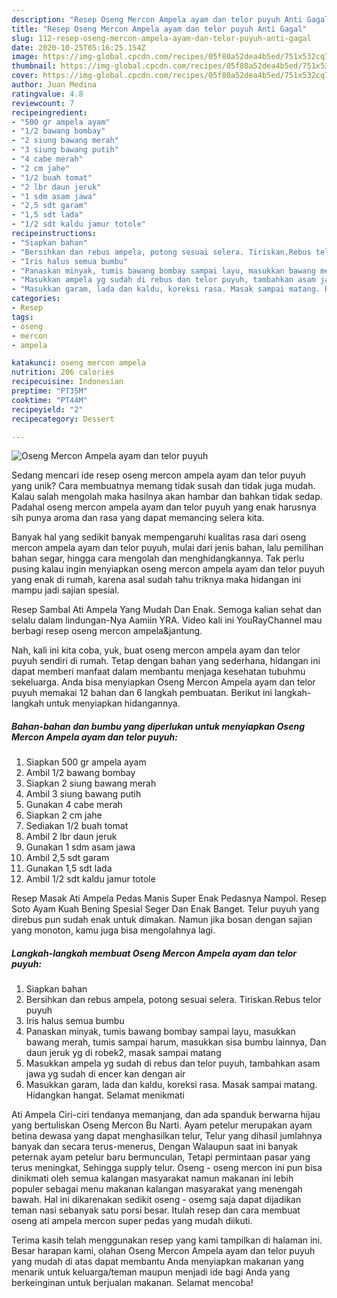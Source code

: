 ```yaml
---
description: "Resep Oseng Mercon Ampela ayam dan telor puyuh Anti Gagal"
title: "Resep Oseng Mercon Ampela ayam dan telor puyuh Anti Gagal"
slug: 112-resep-oseng-mercon-ampela-ayam-dan-telor-puyuh-anti-gagal
date: 2020-10-25T05:16:25.154Z
image: https://img-global.cpcdn.com/recipes/05f80a52dea4b5ed/751x532cq70/oseng-mercon-ampela-ayam-dan-telor-puyuh-foto-resep-utama.jpg
thumbnail: https://img-global.cpcdn.com/recipes/05f80a52dea4b5ed/751x532cq70/oseng-mercon-ampela-ayam-dan-telor-puyuh-foto-resep-utama.jpg
cover: https://img-global.cpcdn.com/recipes/05f80a52dea4b5ed/751x532cq70/oseng-mercon-ampela-ayam-dan-telor-puyuh-foto-resep-utama.jpg
author: Juan Medina
ratingvalue: 4.8
reviewcount: 7
recipeingredient:
- "500 gr ampela ayam"
- "1/2 bawang bombay"
- "2 siung bawang merah"
- "3 siung bawang putih"
- "4 cabe merah"
- "2 cm jahe"
- "1/2 buah tomat"
- "2 lbr daun jeruk"
- "1 sdm asam jawa"
- "2,5 sdt garam"
- "1,5 sdt lada"
- "1/2 sdt kaldu jamur totole"
recipeinstructions:
- "Siapkan bahan"
- "Bersihkan dan rebus ampela, potong sesuai selera. Tiriskan.Rebus telor puyuh"
- "Iris halus semua bumbu"
- "Panaskan minyak, tumis bawang bombay sampai layu, masukkan bawang merah, tumis sampai harum, masukkan sisa bumbu lainnya, Dan daun jeruk yg di robek2, masak sampai matang"
- "Masukkan ampela yg sudah di rebus dan telor puyuh, tambahkan asam jawa yg sudah di encer kan dengan air"
- "Masukkan garam, lada dan kaldu, koreksi rasa. Masak sampai matang. Hidangkan hangat. Selamat menikmati"
categories:
- Resep
tags:
- oseng
- mercon
- ampela

katakunci: oseng mercon ampela 
nutrition: 206 calories
recipecuisine: Indonesian
preptime: "PT35M"
cooktime: "PT44M"
recipeyield: "2"
recipecategory: Dessert

---
```



![Oseng Mercon Ampela ayam dan telor puyuh](https://img-global.cpcdn.com/recipes/05f80a52dea4b5ed/751x532cq70/oseng-mercon-ampela-ayam-dan-telor-puyuh-foto-resep-utama.jpg)

Sedang mencari ide resep oseng mercon ampela ayam dan telor puyuh yang unik? Cara membuatnya memang tidak susah dan tidak juga mudah. Kalau salah mengolah maka hasilnya akan hambar dan bahkan tidak sedap. Padahal oseng mercon ampela ayam dan telor puyuh yang enak harusnya sih punya aroma dan rasa yang dapat memancing selera kita.

Banyak hal yang sedikit banyak mempengaruhi kualitas rasa dari oseng mercon ampela ayam dan telor puyuh, mulai dari jenis bahan, lalu pemilihan bahan segar, hingga cara mengolah dan menghidangkannya. Tak perlu pusing kalau ingin menyiapkan oseng mercon ampela ayam dan telor puyuh yang enak di rumah, karena asal sudah tahu triknya maka hidangan ini mampu jadi sajian spesial.

Resep Sambal Ati Ampela Yang Mudah Dan Enak. Semoga kalian sehat dan selalu dalam lindungan-Nya Aamiin YRA. Video kali ini YouRayChannel mau berbagi resep oseng mercon ampela&amp;jantung.


Nah, kali ini kita coba, yuk, buat oseng mercon ampela ayam dan telor puyuh sendiri di rumah. Tetap dengan bahan yang sederhana, hidangan ini dapat memberi manfaat dalam membantu menjaga kesehatan tubuhmu sekeluarga. Anda bisa menyiapkan Oseng Mercon Ampela ayam dan telor puyuh memakai 12 bahan dan 6 langkah pembuatan. Berikut ini langkah-langkah untuk menyiapkan hidangannya.

<!--inarticleads1-->

##### Bahan-bahan dan bumbu yang diperlukan untuk menyiapkan Oseng Mercon Ampela ayam dan telor puyuh:

1. Siapkan 500 gr ampela ayam
1. Ambil 1/2 bawang bombay
1. Siapkan 2 siung bawang merah
1. Ambil 3 siung bawang putih
1. Gunakan 4 cabe merah
1. Siapkan 2 cm jahe
1. Sediakan 1/2 buah tomat
1. Ambil 2 lbr daun jeruk
1. Gunakan 1 sdm asam jawa
1. Ambil 2,5 sdt garam
1. Gunakan 1,5 sdt lada
1. Ambil 1/2 sdt kaldu jamur totole


Resep Masak Ati Ampela Pedas Manis Super Enak Pedasnya Nampol. Resep Soto Ayam Kuah Bening Spesial Seger Dan Enak Banget. Telur puyuh yang direbus pun sudah enak untuk dimakan. Namun jika bosan dengan sajian yang monoton, kamu juga bisa mengolahnya lagi. 

<!--inarticleads2-->

##### Langkah-langkah membuat Oseng Mercon Ampela ayam dan telor puyuh:

1. Siapkan bahan
1. Bersihkan dan rebus ampela, potong sesuai selera. Tiriskan.Rebus telor puyuh
1. Iris halus semua bumbu
1. Panaskan minyak, tumis bawang bombay sampai layu, masukkan bawang merah, tumis sampai harum, masukkan sisa bumbu lainnya, Dan daun jeruk yg di robek2, masak sampai matang
1. Masukkan ampela yg sudah di rebus dan telor puyuh, tambahkan asam jawa yg sudah di encer kan dengan air
1. Masukkan garam, lada dan kaldu, koreksi rasa. Masak sampai matang. Hidangkan hangat. Selamat menikmati


Ati Ampela Ciri-ciri tendanya memanjang, dan ada spanduk berwarna hijau yang bertuliskan Oseng Mercon Bu Narti. Ayam petelur merupakan ayam betina dewasa yang dapat menghasilkan telur, Telur yang dihasil jumlahnya banyak dan secara terus-menerus, Dengan Walaupun saat ini banyak peternak ayam petelur baru bermunculan, Tetapi permintaan pasar yang terus meningkat, Sehingga supply telur. Oseng - oseng mercon ini pun bisa dinikmati oleh semua kalangan masyarakat namun makanan ini lebih populer sebagai menu makanan kalangan masyarakat yang menengah bawah. Hal ini dikarenakan sedikit oseng - osemg saja dapat dijadikan teman nasi sebanyak satu porsi besar. Itulah resep dan cara membuat oseng ati ampela mercon super pedas yang mudah diikuti. 

Terima kasih telah menggunakan resep yang kami tampilkan di halaman ini. Besar harapan kami, olahan Oseng Mercon Ampela ayam dan telor puyuh yang mudah di atas dapat membantu Anda menyiapkan makanan yang menarik untuk keluarga/teman maupun menjadi ide bagi Anda yang berkeinginan untuk berjualan makanan. Selamat mencoba!
